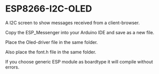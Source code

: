 # ESP8266-I2C-OLED
A I2C screen to show messages received from a client-browser.

Copy the ESP_Messenger into your Arduino IDE and save as a new file.

Place the Oled-driver file in the same folder.

Also place the font.h file in the same folder.

If you choose generic ESP module as boardtype it will compile without errors.

